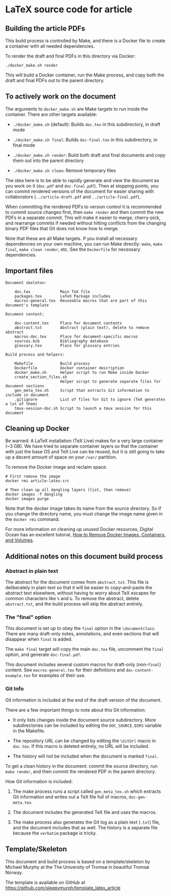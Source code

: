 LaTeX source code for article
==================================================

## Building the article PDFs

This build process is controlled by Make,
and there is a Docker file to create a container with all needed dependencies.

To render the draft and final PDFs in this directory via Docker:

    ./docker_make.sh render

This will build a Docker container, run the Make process, and copy both the draft and final PDFs out to the parent directory.


## To actively work on the document

The arguments to `docker_make.sh` are Make targets to run inside the container.
There are other targets available:

- `./docker_make.sh` (default):
    Builds `doc.tex` in this subdirectory, in draft mode

- `./docker_make.sh final`:
    Builds `doc-final.tex` in this subdirectory, in final mode

- `./docker_make.sh render`:
    Build both draft and final documents and copy them out into the parent directory

- `./docker_make.sh clean`:
    Remove temporary files

The idea here is to be able
to rapidly generate and view the document as you work on it
(`doc.pdf` and `doc-final.pdf`).
Then at stopping points,
you can commit rendered versions of the document for easier sharing with collaborators
(`../article-draft.pdf` and `../article-final.pdf`).

When committing the rendered PDFs to version control it is recommended to commit source changes first, then `make render` and then commit the new PDFs in a separate commit.
This will make it easier to merge, cherry-pick, and rearrange commits if needed without hitting conflicts from the changing binary PDF files that Git does not know how to merge.

Note that these are all Make targets.
If you install all necessary dependencies on your own machine, you can run Make directly: `make`, `make final`, `make clean render`, etc.
See the `Dockerfile` for necessary dependencies.


## Important files

```
Document skeleton:

    doc.tex             Main TeX file
    packages.tex        LaTeX Package includes
    macros-general.tex  Reuseable macros that are part of this document's template

Document content:

    doc-content.tex     Place for document contents
    abstract.txt        Abstract (plain text), delete to remove abstract
    macros-doc.tex      Place for document-specific macros
    sources.bib         Bibliography database
    glossary.tex        Place for glossary entries

Build process and helpers:

    Makefile            Build process
    Dockerfile          Docker container description
    docker_make.sh      Helper script to run Make inside Docker
    create_section_files.sh
                        Helper script to generate separate files for document sections
    gen_meta_tex.sh     Script that extracts Git information to include in document
    .gitignore          List of files for Git to ignore (TeX generates a lot of them)
    tmux-session-doc.sh Script to launch a tmux session for this document
```

## Cleaning up Docker

Be warned: A LaTeX installation (TeX Live) makes for a very large container (~3 GB).
We have tried to separate container layers so that the container with just the base OS and TeX Live can be reused, but it is still going to take up a decent amount of space on your `/var/` partition.

To remove the Docker image and reclaim space:

    # First remove the image
    docker rmi article-latex-src

    # Then clean up all dangling layers (list, then remove)
    docker images -f dangling
    docker images purge

Note that the docker image takes its name from the source directory.
So if you change the directory name, you must change the image name given in the `docker rmi` command.

For more information on cleaning up unused Docker resources,
Digital Ocean has an excellent tutorial, [How to Remove Docker Images, Containers, and Volumes](https://www.digitalocean.com/community/tutorials/how-to-remove-docker-images-containers-and-volumes).


## Additional notes on this document build process

### Abstract in plain text

The abstract for the document comes from `abstract.txt`.
This file is deliberately in plain text so that it will be easier to copy-and-paste the abstract text elsewhere, without having to worry about TeX escapes for common characters like `%` and `&`.
To remove the abstract, delete `abstract.txt`, and the build process will skip the abstract entirely.


### The "final" option

This document is set up to obey the `final` option in the `\documentclass`.
There are many draft-only notes, annotations, and even sections that will
disappear when `final` is added.

The `make final` target will copy the main `doc.tex` file, uncomment the `final` option, and generate `doc-final.pdf`.

This document includes several custom macros for draft-only (non-`final`) content.
See `macros-general.tex` for their definitions and `doc-content-example.tex` for examples of their use.


### Git Info

Git information is included at the end of the draft version of the document.

There are a few important things to note about this Git information:

- It only lists changes inside the document source subdirectory.
    More subdirectories can be included by editing the `DOC_SOURCE_DIRS` variable in the Makefile.

- The repository URL can be changed by editing the `\GitUrl` macro in `doc.tex`.
    If this macro is deleted entirely, no URL will be included.

- The history will not be included when the document is marked `final`.

To get a clean history in the document:
commit the source directory,
run `make render`,
and then commit the rendered PDF in the parent directory.

How Git information is included:

1. The make process runs a script called `gen_meta_tex.sh` which extracts Git
   information and writes out a TeX file full of macros, `doc-gen-meta.tex`.

2. The document includes the generated TeX file and uses the macros.

3. The make process also generates the Git log as a plain text (`.txt`) file,
   and the document includes that as well. The history is a separate file
   because the `verbatim` package is tricky.


## Template/Skeleton

This document and build process is based on a template/skeleton by Michael Murphy at the The University of Tromsø in beautiful Tromsø Norway.

The template is available on GitHub at <https://github.com/sleepymurph/template_latex_article>
